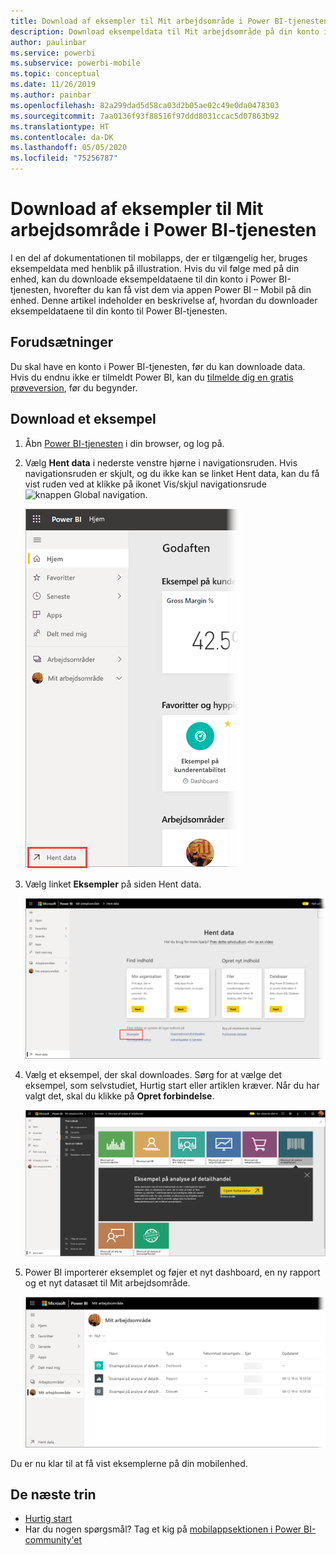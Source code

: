 ```yaml
---
title: Download af eksempler til Mit arbejdsområde i Power BI-tjenesten
description: Download eksempeldata til Mit arbejdsområde på din konto i Power BI-tjenesten, så du kan bruge dem i forbindelse med selvstudier i mobilappen.
author: paulinbar
ms.service: powerbi
ms.subservice: powerbi-mobile
ms.topic: conceptual
ms.date: 11/26/2019
ms.author: painbar
ms.openlocfilehash: 82a299dad5d58ca03d2b05ae02c49e0da0478303
ms.sourcegitcommit: 7aa0136f93f88516f97ddd8031ccac5d07863b92
ms.translationtype: HT
ms.contentlocale: da-DK
ms.lasthandoff: 05/05/2020
ms.locfileid: "75256787"
---
```

# <a name="downloading-samples-to-my-workspace-in-the-power-bi-service"></a>Download af eksempler til Mit arbejdsområde i Power BI-tjenesten

I en del af dokumentationen til mobilapps, der er tilgængelig her, bruges eksempeldata med henblik på illustration. Hvis du vil følge med på din enhed, kan du downloade eksempeldataene til din konto i Power BI-tjenesten, hvorefter du kan få vist dem via appen Power BI – Mobil på din enhed. Denne artikel indeholder en beskrivelse af, hvordan du downloader eksempeldataene til din konto til Power BI-tjenesten. 

## <a name="prerequisites"></a>Forudsætninger

Du skal have en konto i Power BI-tjenesten, før du kan downloade data. Hvis du endnu ikke er tilmeldt Power BI, kan du [tilmelde dig en gratis prøveversion](https://app.powerbi.com/signupredirect?pbi_source=web), før du begynder.

## <a name="download-a-sample"></a>Download et eksempel

1. Åbn [Power BI-tjenesten](https://app.powerbi.com) i din browser, og log på.

2. Vælg **Hent data** i nederste venstre hjørne i navigationsruden. Hvis navigationsruden er skjult, og du ikke kan se linket Hent data, kan du få vist ruden ved at klikke på ikonet Vis/skjul navigationsrude ![knappen Global navigation](./media/mobile-apps-download-samples/power-bi-iphone-global-nav-button.png).  
   
    ![Hent data](./media/mobile-apps-download-samples/power-bi-get-data.png)

3. Vælg linket **Eksempler** på siden Hent data.
   
   ![Ikonet Eksempler](./media/mobile-apps-download-samples/power-bi-samples-icon.png)

4. Vælg et eksempel, der skal downloades. Sørg for at vælge det eksempel, som selvstudiet, Hurtig start eller artiklen kræver. Når du har valgt det, skal du klikke på **Opret forbindelse**.
  
   ![Vælg Opret forbindelse](./media/mobile-apps-download-samples/opportunity-connect.png)
   
5. Power BI importerer eksemplet og føjer et nyt dashboard, en ny rapport og et nyt datasæt til Mit arbejdsområde.
   
   ![Eksempeldashboard](./media/mobile-apps-download-samples/power-bi-service-opportunity-sample.png)
  
Du er nu klar til at få vist eksemplerne på din mobilenhed.

## <a name="next-steps"></a>De næste trin
* [Hurtig start](mobile-apps-quickstart-view-dashboard-report.md)
* Har du nogen spørgsmål? Tag et kig på [mobilappsektionen i Power BI-community'et](https://go.microsoft.com/fwlink/?linkid=839277)
